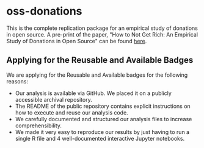 # oss-donations
This is the
complete replication package for an empirical study of donations in open source. A pre-print of the paper, "How to Not Get Rich: An Empirical Study of Donations in Open Source" can be found [here](icse20donations.pdf).

## Applying for the Reusable and Available Badges
We are applying for the Reusable and Available badges for the following reasons:
* Our analysis is available via GitHub. We placed it on a publicly accessible archival repository.
* The README of the public repository contains explicit instructions on how to execute and reuse our analysis code.
* We carefully documented and structured our analysis files to increase comprehensibility.
* We made it very easy to reproduce our results by just having to run a single R file and 4 well-documented interactive Jupyter notebooks.
